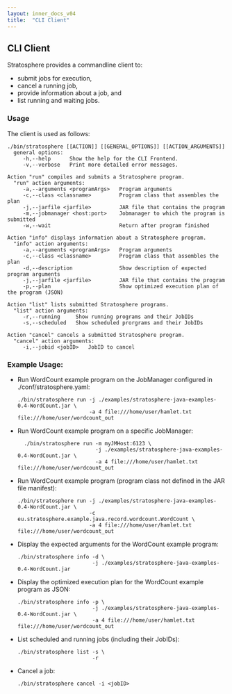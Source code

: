 ```yaml
---
layout: inner_docs_v04
title:  "CLI Client"
---
```


## CLI Client

Stratosphere provides a commandline client to:

- submit jobs for execution,
- cancel a running job,
- provide information about a job, and
- list running and waiting jobs.

### Usage

The client is used as follows:

    ./bin/stratosphere [[ACTION]] [[GENERAL_OPTIONS]] [[ACTION_ARGUMENTS]]
      general options:
         -h,--help      Show the help for the CLI Frontend.
         -v,--verbose   Print more detailed error messages.

    Action "run" compiles and submits a Stratosphere program.
      "run" action arguments:
         -a,--arguments <programArgs>   Program arguments
         -c,--class <classname>         Program class that assembles the plan
         -j,--jarfile <jarfile>         JAR file that contains the program
         -m,--jobmanager <host:port>    Jobmanager to which the program is submitted
         -w,--wait                      Return after program finished

    Action "info" displays information about a Stratosphere program.
      "info" action arguments:
         -a,--arguments <programArgs>   Program arguments
         -c,--class <classname>         Program class that assembles the plan
         -d,--description               Show description of expected program arguments
         -j,--jarfile <jarfile>         JAR file that contains the program
         -p,--plan                      Show optimized execution plan of the program (JSON)

    Action "list" lists submitted Stratosphere programs.
      "list" action arguments:
         -r,--running     Show running programs and their JobIDs
         -s,--scheduled   Show scheduled prorgrams and their JobIDs

    Action "cancel" cancels a submitted Stratosphere program.
      "cancel" action arguments:
         -i,--jobid <jobID>   JobID to cancel

### Example Usage:

-   Run WordCount example program on the JobManager configured in ./conf/stratosphere.yaml:

        ./bin/stratosphere run -j ./examples/stratosphere-java-examples-0.4-WordCount.jar \
                               -a 4 file:///home/user/hamlet.txt file:///home/user/wordcount_out

- Run WordCount example program on a specific JobManager:

        ./bin/stratosphere run -m myJMHost:6123 \
                               -j ./examples/stratosphere-java-examples-0.4-WordCount.jar \
                               -a 4 file:///home/user/hamlet.txt file:///home/user/wordcount_out

-   Run WordCount example program (program class not defined in the JAR file manifest):

        ./bin/stratosphere run -j ./examples/stratosphere-java-examples-0.4-WordCount.jar \
                               -c eu.stratosphere.example.java.record.wordcount.WordCount \
                               -a 4 file:///home/user/hamlet.txt file:///home/user/wordcount_out

-   Display the expected arguments for the WordCount example program:

        ./bin/stratosphere info -d \
                                -j ./examples/stratosphere-java-examples-0.4-WordCount.jar

-   Display the optimized execution plan for the WordCount example program as JSON:

        ./bin/stratosphere info -p \
                                -j ./examples/stratosphere-java-examples-0.4-WordCount.jar \
                                -a 4 file:///home/user/hamlet.txt file:///home/user/wordcount_out

-   List scheduled and running jobs (including their JobIDs):

        ./bin/stratosphere list -s \
                                -r

-   Cancel a job:

        ./bin/stratosphere cancel -i <jobID>
